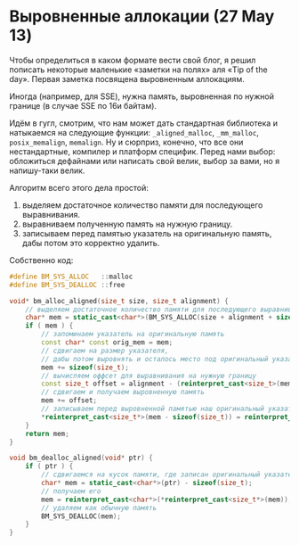 # Выровненные аллокации (27 May 13)

Чтобы определиться  в каком формате вести свой блог, я решил пописать некоторые маленькие «заметки на полях» аля «Tip of the day». Первая заметка посвящена выровненным аллокациям.<!--preview-->

Иногда (например, для SSE), нужна память, выровненная по нужной границе (в случае SSE по 16и байтам).

Идём в гугл, смотрим, что нам может дать стандартная библиотека и натыкаемся на следующие функции: `_aligned_malloc`, `_mm_malloc`, `posix_memalign`, `memalign`.
Ну и сюрприз, конечно, что все они нестандартные, компилер и платформ специфик. Перед нами выбор: обложиться дефайнами или написать свой велик, выбор за вами, но я напишу-таки велик.

Алгоритм всего этого дела простой:

1. выделяем достаточное количество памяти для последующего выравнивания.
2. выравниваем полученную память на нужную границу.
3. записываем перед памятью указатель на оригинальную память, дабы потом это корректно удалить.

Собственно код:

```cpp
#define BM_SYS_ALLOC   ::malloc
#define BM_SYS_DEALLOC ::free

void* bm_alloc_aligned(size_t size, size_t alignment) {
    // выделяем достаточное количество памяти для последующего выравнивания.
    char* mem = static_cast<char*>(BM_SYS_ALLOC(size + alignment + sizeof(size_t)));
    if ( mem ) {
        // запоминаем указатель на оригинальную память
        const char* const orig_mem = mem;
        // сдвигаем на размер указателя,
        // дабы потом выровнять и осталось место под оригинальный указатель
        mem += sizeof(size_t);
        // вычисляем оффсет для выравнивания на нужную границу
        const size_t offset = alignment - (reinterpret_cast<size_t>(mem) % alignment);
        // сдвигаем и получаем выровненную память
        mem += offset;
        // записываем перед выровненной памятью наш оригинальный указатель
        *reinterpret_cast<size_t*>(mem - sizeof(size_t)) = reinterpret_cast<size_t>(orig_mem);
    }
    return mem;
}

void bm_dealloc_aligned(void* ptr) {
    if ( ptr ) {
        // сдвигаемся на кусок памяти, где записан оригинальный указатель на память
        char* mem = static_cast<char*>(ptr) - sizeof(size_t);
        // получаем его
        mem = reinterpret_cast<char*>(*reinterpret_cast<size_t*>(mem));
        // удаляем как обычную память
        BM_SYS_DEALLOC(mem);
    }
}
```

